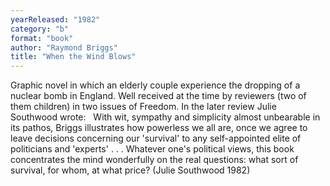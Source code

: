 ```yaml
---
yearReleased: "1982"
category: "b"
format: "book"
author: "Raymond Briggs"
title: "When the Wind Blows"
---
```

Graphic novel in which an elderly couple experience the dropping of a nuclear bomb in England. Well received at the time by reviewers  (two of them children) in two issues of Freedom. In the later review  Julie Southwood wrote:
 
With wit, sympathy and simplicity almost unbearable in its  pathos, Briggs illustrates how powerless we all are, once we agree to  leave decisions concerning our 'survival' to any self-appointed elite of  politicians and 'experts' . . . Whatever one's political views, this book  concentrates the mind wonderfully on the real questions: what sort of survival,  for whom, at what price? (Julie Southwood 1982)